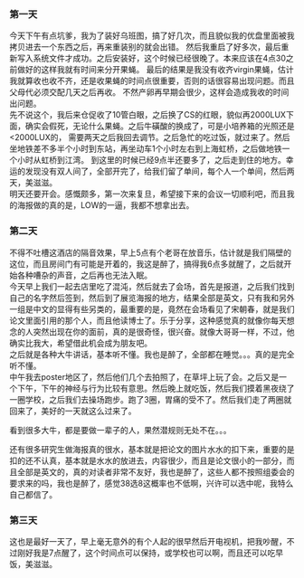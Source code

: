 ### 第一天
今天下午有点坑爹，我为了装好乌班图，搞了好几次，而且貌似我的优盘里面被我拷贝进去一个东西之后，再来重装别的就会出错。
然后我重启了好多次，最后重新写入系统文件才成功。之后安装好，这个时候已经很晚了。本来应该在4点30之前做好的这样我就有时间来分开果蝇。
最后的结果是我没有收齐virgin果蝇，估计我就算收也收不齐，还是收果蝇的时间点很重要，否则的话很容易出现问题。而且父母代必须交配几天之后再收。
不然产卵再早期会很少，这样会造成我收的时间出问题。  
先不说这个，我后来仓促收了10管白眼，之后换了CS的红眼，貌似再2000LUX下面，确实会假死，无论什么果蝇。之后牛磺酸的换成了，可是小培养箱的光照还是<2000LUX的，
需要两天之后我回去调节。之后急忙的吃过饭，就过来了。然后坐地铁差不多半个小时到东站，再坐动车1个小时左右到上海虹桥，之后做地铁一个小时从虹桥到江湾。
到这里的时候已经9点半还要多了，之后走到住的地方。幸运的发现没有双人间了，全部开完了，给我们留了单间，每个人一个单间，然后两天，美滋滋。  
明天还要开会。感慨颇多，第一次来复旦，希望接下来的会议一切顺利吧，而且我的海报做的真的是，LOW的一逼，我都不想拿出去。
### 第二天
不得不吐槽这酒店的隔音效果，早上5点有个老哥在放音乐，估计就是我们隔壁的这位，而且房间门有可能是开着的，我这是醉了，搞得我6点多就醒了，之后就开始各种嘈杂的声音，之后再也无法入眠。  
今天早上我们一起去店里吃了混沌，然后就去了会场，首先是报道，之后我们找到自己的名字然后签到，然后到了展览海报的地方，结果全部是英文，只有我和另外一组是中文的显得有些另类的，最重要的是，竟然在会场看见了宋朝春，就是我们论文里面引用的那个人，而且他读博士了。乐于分享，这种感觉真的就像你每天想念的人突然出现在你的面前，真的是很奇怪，很兴奋。就像大哥哥一样，不过，他确实比我大，希望借此机会成为朋友吧。  
之后就是各种大牛讲话，基本听不懂。我也是醉了，全部都在睡觉。。。真的是完全听不懂。  
中午我去poster地区了，然后他们几个去拍照了，在草坪上玩了会。之后又是一个下午，下午的神经与行为比较有意思。然后晚上就吃饭，然后我们摸着黑夜绕了一圈学校，之后我们去操场跑步。跑了3圈，胃痛的受不了。然后我们走了两圈就回来了，美好的一天就这么过来了。
  
  看到很多大牛，都是要做一辈子的人，果然潜规则无处不在。。。
  
  还有很多研究生做海报真的很水，基本就是把论文的图片水水的扣下来，重要的是扣的还不认真，基本就是水水的放进去，内容很少，而且是论文很小的一部分，而且全部是英文的，真的对读者非常不友好，我也是醉了，这些人都不按照组委会的要求来的吗，我也是醉了，感觉38选8这概率也不低啊，兴许可以选中呢，我特么自己都信了。

### 第三天
这也是最好一天了，早上毫无意外的有个人起的很早然后开电视机，把我吵醒，不过刚好我是7点醒了，这个时间点可以保持，或学校也可以啊，而且还可以吃早饭，美滋滋。
